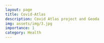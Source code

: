 ```yaml
---
layout: page
title: Covid-Atlas
description: Covid Atlas project and Geoda
img: assets/img/3.jpg
importance: 1
category: Health
---
```

